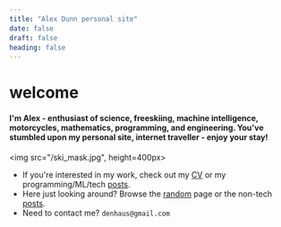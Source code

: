 ```yaml
---
title: "Alex Dunn personal site"
date: false
draft: false
heading: false
---
```


# welcome


#### I'm Alex - enthusiast of science, freeskiing, machine intelligence, motorcycles, mathematics, programming, and engineering. You've stumbled upon my personal site, internet traveller - enjoy your stay! 

<img src="/ski_mask.jpg", height=400px></img>

* If you're interested in my work, check out my [CV](/work) or my programming/ML/tech [posts](/posts).
* Here just looking around? Browse the [random](/random) page or the non-tech [posts](/posts).
* Need to contact me? `denhaus@gmail.com`
